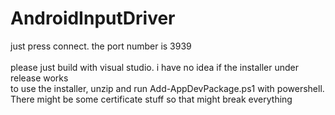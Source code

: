 # AndroidInputDriver
just press connect. the port number is 3939<br/>
<br/>
please just build with visual studio. i have no idea if the installer under release works<br/>
to use the installer, unzip and run Add-AppDevPackage.ps1 with powershell. There might be some certificate stuff so that might break everything
